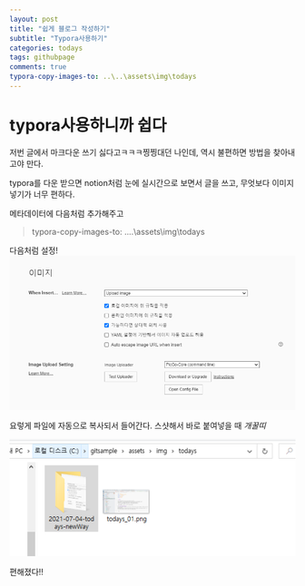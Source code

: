 ```yaml
---
layout: post
title: "쉽게 블로그 작성하기"
subtitle: "Typora사용하기"
categories: todays
tags: githubpage
comments: true
typora-copy-images-to: ..\..\assets\img\todays
---
```


# typora사용하니까 쉽다

저번 글에서 마크다운 쓰기 싫다고ㅋㅋㅋ찡찡대던 나인데, 역시 불편하면 방법을 찾아내고야 만다.

typora를 다운 받으면 notion처럼 눈에 실시간으로 보면서 글을 쓰고, 무엇보다 이미지 넣기가 너무 편하다.

메타데이터에 다음처럼 추가해주고

> typora-copy-images-to: ..\..\assets\img\todays

다음처럼 설정!![image-20210705033252048](../../assets/img/todays/image-20210705033252048.png)





요렇게 파일에 자동으로 복사되서 들어간다. 스샷해서 바로 붙여넣을 때 _개꿀띠_

![image-20210705033125170](../../assets/img/todays/image-20210705033125170.png)

편해졌다!!

